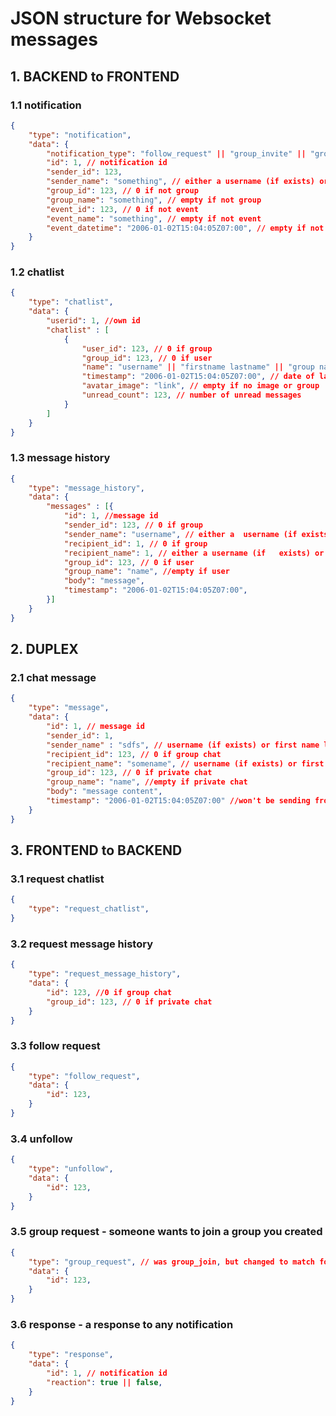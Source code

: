 # JSON structure for Websocket messages

## 1. BACKEND to FRONTEND

### 1.1 notification

```JSON
{
    "type": "notification",
    "data": {
        "notification_type": "follow_request" || "group_invite" || "group_request" || "event_invite",
        "id": 1, // notification id
        "sender_id": 123,
        "sender_name": "something", // either a username (if exists) or firstname and lastname
        "group_id": 123, // 0 if not group
        "group_name": "something", // empty if not group
        "event_id": 123, // 0 if not event
        "event_name": "something", // empty if not event
        "event_datetime": "2006-01-02T15:04:05Z07:00", // empty if not event
    }
}
```

### 1.2 chatlist

```JSON
{
    "type": "chatlist",
    "data": {
        "userid": 1, //own id
        "chatlist" : [
            {
                "user_id": 123, // 0 if group
                "group_id": 123, // 0 if user
                "name": "username" || "firstname lastname" || "group name", // username (if exists) or combined full name or group name if group
                "timestamp": "2006-01-02T15:04:05Z07:00", // date of last message in the chat if any, might use it to sort chats by last message
                "avatar_image": "link", // empty if no image or group
                "unread_count": 123, // number of unread messages
            }
        ]
    }
}
```

### 1.3 message history

```JSON
{
    "type": "message_history",
    "data": {
        "messages" : [{
            "id": 1, //message id
            "sender_id": 123, // 0 if group
            "sender_name": "username", // either a  username (if exists) or firstname and lastname
            "recipient_id": 1, // 0 if group
            "recipient_name": 1, // either a username (if   exists) or firstname and lastname && empty if     group
            "group_id": 123, // 0 if user
            "group_name": "name", //empty if user
            "body": "message",
            "timestamp": "2006-01-02T15:04:05Z07:00",
        }]
    }
}
```

## 2. DUPLEX

### 2.1 chat message

```JSON
{
    "type": "message",
    "data": {
        "id": 1, // message id
        "sender_id": 1,
        "sender_name" : "sdfs", // username (if exists) or first name last name
        "recipient_id": 123, // 0 if group chat
        "recipient_name": "somename", // username (if exists) or first name last name
        "group_id": 123, // 0 if private chat
        "group_name": "name", //empty if private chat
        "body": "message content",
        "timestamp": "2006-01-02T15:04:05Z07:00" //won't be sending from frontend, but still need to receive it
    }
}
```

## 3. FRONTEND to BACKEND

### 3.1 request chatlist

```JSON
{
    "type": "request_chatlist",
}
```

### 3.2 request message history

```JSON
{
    "type": "request_message_history",
    "data": {
        "id": 123, //0 if group chat
        "group_id": 123, // 0 if private chat
    }
}
```

### 3.3 follow request

```JSON
{
    "type": "follow_request",
    "data": {
        "id": 123,
    }
}
```

### 3.4 unfollow

```JSON
{
    "type": "unfollow",
    "data": {
        "id": 123,
    }
}
```

### 3.5 group request - someone wants to join a group you created

```JSON
{
    "type": "group_request", // was group_join, but changed to match follow_request
    "data": {
        "id": 123,
    }
}
```

### 3.6 response - a response to any notification

```JSON
{
    "type": "response",
    "data": {
        "id": 1, // notification id
        "reaction": true || false,
    }
}
```
